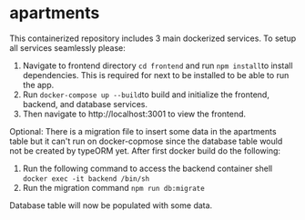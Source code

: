 
# apartments
This containerized repository includes 3 main dockerized services. To setup all services seamlessly please:

1. Navigate to frontend directory `cd frontend` and run `npm install`to install dependencies. This is required for next to be installed to be able to run the app. 
2. Run `docker-compose up --build`to build and initialize the frontend, backend, and database services. 
3. Then navigate to http://localhost:3001 to view the frontend.

Optional:
There is a migration file to insert some data in the apartments table but it can't run on docker-copmose since the database table would not be created by typeORM yet. After first docker build do the following:

 1. Run the following command to access the backend container shell `docker exec -it backend /bin/sh`
 2. Run the migration command `npm run db:migrate`

Database table will now be populated with some data.
